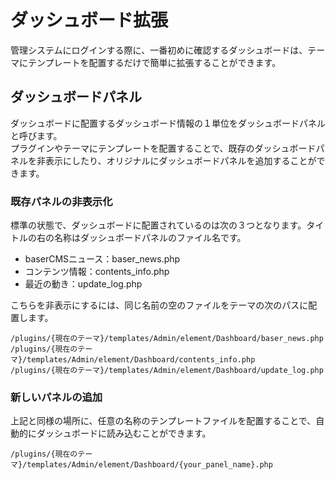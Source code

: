 # ダッシュボード拡張

管理システムにログインする際に、一番初めに確認するダッシュボードは、テーマにテンプレートを配置するだけで簡単に拡張することができます。

## ダッシュボードパネル
ダッシュボードに配置するダッシュボード情報の１単位をダッシュボードパネルと呼びます。  
プラグインやテーマにテンプレートを配置することで、既存のダッシュボードパネルを非表示にしたり、オリジナルにダッシュボードパネルを追加することができます。

### 既存パネルの非表示化
標準の状態で、ダッシュボードに配置されているのは次の３つとなります。タイトルの右の名称はダッシュボードパネルのファイル名です。

- baserCMSニュース：baser_news.php
- コンテンツ情報：contents_info.php
- 最近の動き：update_log.php

こちらを非表示にするには、同じ名前の空のファイルをテーマの次のパスに配置します。

```shell
/plugins/{現在のテーマ}/templates/Admin/element/Dashboard/baser_news.php
/plugins/{現在のテーマ}/templates/Admin/element/Dashboard/contents_info.php
/plugins/{現在のテーマ}/templates/Admin/element/Dashboard/update_log.php
```

### 新しいパネルの追加

上記と同様の場所に、任意の名称のテンプレートファイルを配置することで、自動的にダッシュボードに読み込むことができます。

```shell
/plugins/{現在のテーマ}/templates/Admin/element/Dashboard/{your_panel_name}.php
```
